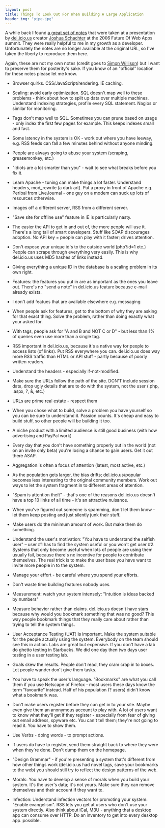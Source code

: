 ```yaml
---
layout: post
title: Things To Look Out For When Building A Large Application
header_img: "pipe.jpg"
---
```

<p>A while back I found <a href="http://simon.incutio.com/notes/2006/summit/schachter.txt">a great set of notes</a> that were taken at a presentation by <a href="https://delicious.com/">del.icio.us</a> creator <a href="https://twitter.com/joshu">Joshua Schachter</a> at the 2006 Future Of Web Apps summit.  They were really helpful to me in my growth as a developer.  Unfortunately the notes are no longer available at the original URL, so I've taken the liberty to reproduce them here.</p>

<p>Again, these are not my own notes (credit goes to <a href="https://twitter.com/simonw">Simon Willison</a>) but I want to preserve them for posterity's sake. If you know of an "official" location for these notes please let me know.</p>

<ul>
<li><p>Browser quirks. CSS/JavaScript/rendering. IE caching.</p></li>
<li><p>Scaling: avoid early optimization. SQL doesn't map well to these problems - think about how to split up data over multiple machines. Understand indexing strategies, profile every SQL statement. Nagios or similar for monitoring.</p></li>
<li><p>Tags don't map well to SQL. Sometimes you can prune based on usage - only index the first few pages for example. This keeps indexes small and fast.</p></li>
<li><p>Some latency in the system is OK - work out where you have leeway, e.g. RSS feeds can fall a few minutes behind without anyone minding.</p></li>
<li><p>People are always going to abuse your system (scraping, greasemonkey, etc.)</p></li>
<li><p>"Idiots are a lot smarter than you" - wait to see what breaks before you fix it.</p></li>
<li><p>Learn Apache - tuning can make things a lot faster. Understand headers, mod_rewrite (a dark art). Put a proxy in front of Apache e.g. Perlbal from LiveJournal - one guy on a modem can suck up lots of resources otherwise.</p></li>
<li><p>Images off a different server, RSS from a different server.</p></li>
<li><p>"Save site for offline use" feature in IE is particularly nasty.</p></li>
<li><p>The easier the API to get in and out of, the more people will use it. There's a long tail of smart developers. Stuff like SOAP discourages adoption. No API key = people can play with it faster; drives attention.</p></li>
<li><p>Don't expose your unique id's to the outside world (php?id=1 etc.) People can scrape through everything very easily. This is why del.icio.us uses MD5 hashes of links instead.</p></li>
<li><p>Giving everything a unique ID in the database is a scaling problem in its own right.</p></li>
<li><p>Features: the features you put in are as important as the ones you leave out. There's no "send a note" in del.icio.us feature because e-mail already exists.</p></li>
<li><p>I don't add featues that are available elsewhere e.g. messaging</p></li>
<li><p>When people ask for features, get to the bottom of why they are asking for that exact thing. Solve the problem, rather than doing exactly what your asked for.</p></li>
<li><p>With tags, people ask for "A and B and NOT C or D" - but less than 1% of queries even use more than a single tag.</p></li>
<li><p>RSS important in del.icio.us, because it's a native way for people to access lists (of links). Put RSS everywhere you can. del.icio.us does way more RSS traffic than HTML or API stuff - partly because of poorly written readers.</p></li>
<li><p>Understand the headers - especially if-not-modified.</p></li>
<li><p>Make sure the URLs follow the path of the site. DON'T include session data, drop ugly details that are to do with the system, not the user (.php, .aspx, ?, &, etc.)</p></li>
<li><p>URLs are prime real estate - respect them</p></li>
<li><p>When you chose what to build, solve a problem you have yourself so you can be sure to understand it. Passion counts. It's cheap and easy to build stuff, so other people will be building it too.</p></li>
<li><p>A niche product with a limited audience is still good business (with how advertising and PayPal work)</p></li>
<li><p>Every day that you don't have something properly out in the world (not on an invite only beta) you're losing a chance to gain users. Get it out there ASAP.</p></li>
<li><p>Aggregation is often a focus of attention (latest, most active, etc.)</p></li>
<li><p>As the population gets larger, the bias drifts; del.icio.us/popular becomes less interesting to the original community members. Work out ways to let the system fragment in to different areas of attention.</p></li>
<li><p>"Spam is attention theft" - that's one of the reasons del.icio.us doesn't have a top 10 links of all time - it's an attractive nuisance.</p></li>
<li><p>When you've figured out someone is spamming, don't let them know – let them keep posting and just silently junk their stuff.</p></li>
<li><p>Make users do the minimum amount of work. But make them do something.</p></li>
<li><p>Understand the user's motivation: "You have to understand the selfish user" – user #1 has to find the system useful or you won't get user #2. Systems that only become useful when lots of people are using them usually fail, because there's no incentive for people to contribute themselves. The real trick is to make the user base you have want to invite more people in to the system.</p></li>
<li><p>Manage your effort - be careful where you spend your efforts.</p></li>
<li><p>Don't waste time building features nobody uses.</p></li>
<li><p>Measurement: watch your system intensely: "Intuition is ideas backed by numbers"</p></li>
<li><p>Measure behavior rather than claims. del.icio.us doesn't have stars because why would you bookmark something that was no good? This way people bookmark things that they really care about rather than trying to tell the system things.</p></li>
<li><p>User Acceptance Testing (UAT) is important. Make the system suitable for the people actually using the system. Everybody on the team should see this in action. Labs are great but expensive. If you don't have a lab do ghetto testing in Starbucks. We did one day then two days user testing in a user testing lab.</p></li>
<li><p>Goals skew the results. People don't read, they cram crap in to boxes. Let people wander don't give them tasks.</p></li>
<li><p>You have to speak the user's language. "Bookmarks" are what you call them if you use Netscape of Firefox - most users these days know the term "favourite" instead. Half of his population (? users) didn't know what a bookmark was.</p></li>
<li><p>Don't make users register before they can get in to your site. Maybe even give them an anonymous account to play with. A lot of users want to know what they'll get if they register - especially from fear of giving out email address, spyware etc. You can't tell them; they're not going to read it. You have to show them.</p></li>
<li><p>Use Verbs - doing words - to prompt actions.</p></li>
<li><p>If users do have to register, send them straight back to where they were when they're done. Don't dump them on the homepage.</p></li>
<li><p>"Design Grammar" - if you're presenting a system that's different from how other things work (del.icio.us had novel tags, save your bookmarks to the web) you should still try to reflect the design patterns of the web.</p></li>
<li><p>Morals: You have to develop a sense of morals when you build your system. It's the user's data; it's not yours. Make sure they can remove themselves and their account if they want to.</p></li>
<li><p>Infection: Understand infection vectors for promoting your system. "Enable evangelism". RSS lets you get at users who don't use your system directly. Also think about iCal, M3U - anything that a desktop app can consume over HTTP. Do an inventory to get into every desktop app. possible.</p></li>
</ul>
